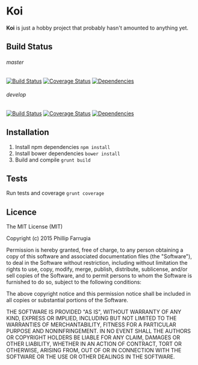 # Koi

**Koi** is just a hobby project that probably hasn't amounted to anything yet.

## Build Status

###### master 
[![Build Status](https://travis-ci.org/phillfarrugia/koi.svg?branch=master)](https://travis-ci.org/phillfarrugia/koi) [![Coverage Status](https://coveralls.io/repos/phillfarrugia/koi/badge.svg?branch=feature%2Ftest-coverage)](https://coveralls.io/r/phillfarrugia/koi?branch=feature%2Ftest-coverage) [![Dependencies](https://david-dm.org/phillfarrugia/koi/master.svg)](https://david-dm.org/phillfarrugia/koi/master)

###### develop 
[![Build Status](https://travis-ci.org/phillfarrugia/koi.svg?branch=develop)](https://travis-ci.org/phillfarrugia/koi) [![Coverage Status](https://coveralls.io/repos/phillfarrugia/koi/badge.svg?branch=feature%2Ftest-coverage)](https://coveralls.io/r/phillfarrugia/koi?branch=feature%2Ftest-coverage) [![Dependencies](https://david-dm.org/phillfarrugia/koi/develop.svg)](https://david-dm.org/phillfarrugia/koi/develop)

## Installation
1. Install npm dependencies `npm install`
2. Install bower dependencies `bower install`
3. Build and compile `grunt build`

## Tests

Run tests and coverage `grunt coverage`

## Licence

The MIT License (MIT)

Copyright (c) 2015 Phillip Farrugia

Permission is hereby granted, free of charge, to any person obtaining a copy
of this software and associated documentation files (the "Software"), to deal
in the Software without restriction, including without limitation the rights
to use, copy, modify, merge, publish, distribute, sublicense, and/or sell
copies of the Software, and to permit persons to whom the Software is
furnished to do so, subject to the following conditions:

The above copyright notice and this permission notice shall be included in all
copies or substantial portions of the Software.

THE SOFTWARE IS PROVIDED "AS IS", WITHOUT WARRANTY OF ANY KIND, EXPRESS OR
IMPLIED, INCLUDING BUT NOT LIMITED TO THE WARRANTIES OF MERCHANTABILITY,
FITNESS FOR A PARTICULAR PURPOSE AND NONINFRINGEMENT. IN NO EVENT SHALL THE
AUTHORS OR COPYRIGHT HOLDERS BE LIABLE FOR ANY CLAIM, DAMAGES OR OTHER
LIABILITY, WHETHER IN AN ACTION OF CONTRACT, TORT OR OTHERWISE, ARISING FROM,
OUT OF OR IN CONNECTION WITH THE SOFTWARE OR THE USE OR OTHER DEALINGS IN THE
SOFTWARE.
